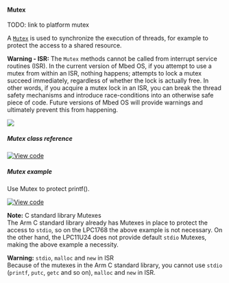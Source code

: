 #### Mutex

TODO: link to platform mutex

A [`Mutex`](https://docs.mbed.com/docs/mbed-os-api/en/mbed-os-5.5/api/classrtos_1_1Mutex.html) is used to synchronize the execution of threads, for example to protect the access to a shared resource.

<span class="warnings"> **Warning - ISR:** The `Mutex` methods cannot be called from interrupt service routines (ISR). In the current version of Mbed OS, if you attempt to use a mutex from within an ISR, nothing happens; attempts to lock a mutex succeed immediately, regardless of whether the lock is actually free. In other words, if you acquire a mutex lock in an ISR, you can break the thread safety mechanisms and introduce race-conditions into an otherwise safe piece of code. Future versions of Mbed OS will provide warnings and ultimately prevent this from happening. </span>

<span class="images">![](https://s3-us-west-2.amazonaws.com/mbed-os-docs-images/Mutex.png)</span>

##### Mutex class reference

[![View code](https://www.mbed.com/embed/?type=library)](/docs/v5.4/mbed-os-api-doxy/classrtos_1_1_mutex.html)

##### Mutex example

Use Mutex to protect printf().

[![View code](https://www.mbed.com/embed/?url=https://developer.mbed.org/teams/mbed_example/code/rtos_mutex/)](https://developer.mbed.org/teams/mbed_example/code/rtos_mutex/file/1ae0d86d2020/main.cpp)

<span class="notes">**Note:** C standard library Mutexes<br>The Arm C standard library already has Mutexes in place to protect the access to `stdio`, so on the LPC1768 the above example is not necessary. On the other hand, the LPC11U24 does not provide default `stdio` Mutexes, making the above example a necessity.</br></span>

<span class="warnings">**Warning:** `stdio`, `malloc` and `new` in ISR</br> Because of the mutexes in the Arm C standard library, you cannot use `stdio` (`printf`, `putc`, `getc` and so on), `malloc` and `new` in ISR. </span>
